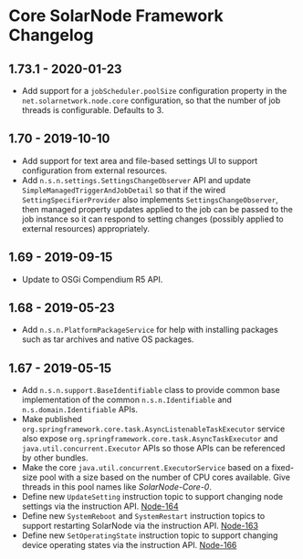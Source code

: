 # Core SolarNode Framework Changelog

## 1.73.1 - 2020-01-23

 * Add support for a `jobScheduler.poolSize` configuration property in the `net.solarnetwork.node.core`
   configuration, so that the number of job threads is configurable. Defaults to 3.

## 1.70 - 2019-10-10

 * Add support for text area and file-based settings UI to support configuration from external
   resources.
 * Add `n.s.n.settings.SettingsChangeObserver` API and update `SimpleManagedTriggerAndJobDetail` so
   that if the wired `SettingSpecifierProvider` also implements `SettingsChangeObserver`, then 
   managed property updates applied to the job can be passed to the job instance so it can respond
   to setting changes (possibly applied to external resources) appropriately.

## 1.69 - 2019-09-15

 * Update to OSGi Compendium R5 API.

## 1.68 - 2019-05-23

 * Add `n.s.n.PlatformPackageService` for help with installing packages such as tar archives
   and native OS packages.

## 1.67 - 2019-05-15

 * Add `n.s.n.support.BaseIdentifiable` class to provide common base implementation of
   the common `n.s.n.Identifiable` and `n.s.domain.Identifiable` APIs.
 * Make published `org.springframework.core.task.AsyncListenableTaskExecutor` service also
   expose `org.springframework.core.task.AsyncTaskExecutor` and `java.util.concurrent.Executor` APIs
   so those APIs can be referenced by other bundles.
 * Make the core `java.util.concurrent.ExecutorService` based on a fixed-size pool with a size
   based on the number of CPU cores available. Give threads in this pool names like
   _SolarNode-Core-0_.
 * Define new `UpdateSetting` instruction topic to support changing node settings via the
   instruction API. [Node-164](https://data.solarnetwork.net/jira/browse/NODE-164)
 * Define new `SystemReboot` and `SystemRestart` instruction topics to support restarting
   SolarNode via the instruction API. [Node-163](https://data.solarnetwork.net/jira/browse/NODE-163)
 * Define new `SetOperatingState` instruction topic to support changing device operating states via the
   instruction API. [Node-166](https://data.solarnetwork.net/jira/browse/NODE-166)
